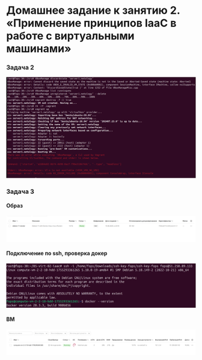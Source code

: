 # Домашнее задание к занятию 2. «Применение принципов IaaC в работе с виртуальными машинами»

### Задача 2
![txt](img/1.png)

### Задача 3

#### Образ
![txt](img/2.png)

#### Подключение по ssh, проверка докер
![txt](img/3.png)

#### ВМ 
![txt](img/4.png)
